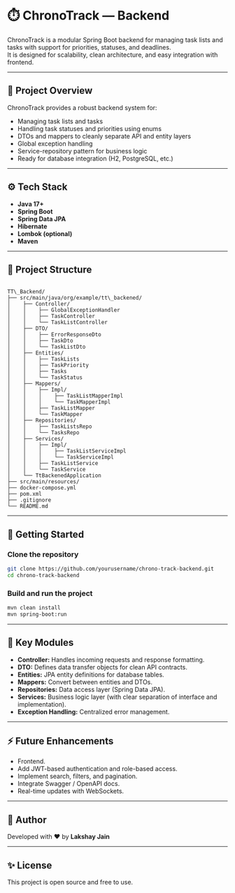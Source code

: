 # ⏱️ ChronoTrack — Backend

ChronoTrack is a modular Spring Boot backend for managing task lists and tasks with support for priorities, statuses, and deadlines.  
It is designed for scalability, clean architecture, and easy integration with frontend.

---

## 📌 Project Overview

ChronoTrack provides a robust backend system for:
- Managing task lists and tasks
- Handling task statuses and priorities using enums
- DTOs and mappers to cleanly separate API and entity layers
- Global exception handling
- Service-repository pattern for business logic
- Ready for database integration (H2, PostgreSQL, etc.)

---

## ⚙️ Tech Stack

- **Java 17+**
- **Spring Boot**
- **Spring Data JPA**
- **Hibernate**
- **Lombok (optional)**
- **Maven**

---

## 📁 Project Structure

```

TT\_Backend/
├── src/main/java/org/example/tt\_backened/
│    ├── Controller/
│    │    ├── GlobalExceptionHandler
│    │    ├── TaskController
│    │    └── TaskListController
│    ├── DTO/
│    │    ├── ErrorResponseDto
│    │    ├── TaskDto
│    │    └── TaskListDto
│    ├── Entities/
│    │    ├── TaskLists
│    │    ├── TaskPriority
│    │    ├── Tasks
│    │    └── TaskStatus
│    ├── Mappers/
│    │    ├── Impl/
│    │    │    ├── TaskListMapperImpl
│    │    │    └── TaskMapperImpl
│    │    ├── TaskListMapper
│    │    └── TaskMapper
│    ├── Repositories/
│    │    ├── TaskListsRepo
│    │    └── TasksRepo
│    ├── Services/
│    │    ├── Impl/
│    │    │    ├── TaskListServiceImpl
│    │    │    └── TaskServiceImpl
│    │    ├── TaskListService
│    │    └── TaskService
│    └── TtBackenedApplication
├── src/main/resources/
├── docker-compose.yml
├── pom.xml
├── .gitignore
└── README.md

````

---

## 🚀 Getting Started

### Clone the repository
```bash
git clone https://github.com/yourusername/chrono-track-backend.git
cd chrono-track-backend
````

### Build and run the project

```bash
mvn clean install
mvn spring-boot:run
```

---

## 📌 Key Modules

* **Controller:** Handles incoming requests and response formatting.
* **DTO:** Defines data transfer objects for clean API contracts.
* **Entities:** JPA entity definitions for database tables.
* **Mappers:** Convert between entities and DTOs.
* **Repositories:** Data access layer (Spring Data JPA).
* **Services:** Business logic layer (with clear separation of interface and implementation).
* **Exception Handling:** Centralized error management.

---

## ⚡ Future Enhancements

* Frontend.
* Add JWT-based authentication and role-based access.
* Implement search, filters, and pagination.
* Integrate Swagger / OpenAPI docs.
* Real-time updates with WebSockets.

---

## 🙌 Author

Developed with ❤️ by **Lakshay Jain**
<!-- 
Built with guidance from Devtiro's YouTube tutorial: great Resource to follow. 
-->

---

## ✨ License

This project is open source and free to use.
